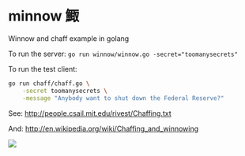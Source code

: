 minnow 鯫
========

Winnow and chaff example in golang


To run the server: ``go run winnow/winnow.go -secret="toomanysecrets"``

To run the test client:

```bash
go run chaff/chaff.go \
    -secret toomanysecrets \
    -message "Anybody want to shut down the Federal Reserve?"
```


See: http://people.csail.mit.edu/rivest/Chaffing.txt

And: http://en.wikipedia.org/wiki/Chaffing_and_winnowing

![](http://i.imgur.com/cuwkJr1.gif)
